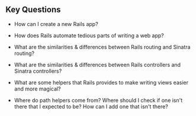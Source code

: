 ## Key Questions

* How can I create a new Rails app?

* How does Rails automate tedious parts of writing a web app?

* What are the similarities & differences between Rails routing and Sinatra routing?

* What are the similarities & differences between Rails controllers and Sinatra controllers?

* What are some helpers that Rails provides to make writing views easier and more magical?

* Where do path helpers come from? Where should I check if one isn't there that I expected to be? How can I add one that isn't there?
